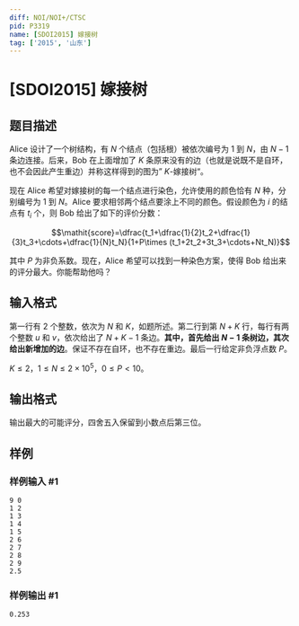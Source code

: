 ```yaml
---
diff: NOI/NOI+/CTSC
pid: P3319
name: [SDOI2015] 嫁接树
tag: ['2015', '山东']
---
```

# [SDOI2015] 嫁接树
## 题目描述

Alice 设计了一个树结构，有 $N$ 个结点（包括根）被依次编号为 $1$ 到 $N$，由 $N-1$ 条边连接。后来，Bob 在上面增加了 $K$ 条原来没有的边（也就是说既不是自环，也不会因此产生重边）并称这样得到的图为” $K$-嫁接树“。

现在 Alice 希望对嫁接树的每一个结点进行染色，允许使用的颜色恰有 $N$ 种，分别编号为 $1$ 到 $N$。Alice 要求相邻两个结点要涂上不同的颜色。假设颜色为 $i$ 的结点有 $t_i$ 个，则 Bob 给出了如下的评价分数：

$$\mathit{score}=\dfrac{t_1+\dfrac{1}{2}t_2+\dfrac{1}{3}t_3+\cdots+\dfrac{1}{N}t_N}{1+P\times (t_1+2t_2+3t_3+\cdots+Nt_N)}$$

其中 $P$ 为非负系数。现在，Alice 希望可以找到一种染色方案，使得 Bob 给出来的评分最大。你能帮助他吗？
## 输入格式

第一行有 $2$ 个整数，依次为 $N$ 和 $K$，如题所述。第二行到第 $N+K$ 行，每行有两个整数 $u$ 和 $v$，依次给出了 $N+K-1$ 条边。**其中，首先给出 $N - 1$ 条树边，其次给出新增加的边**。保证不存在自环，也不存在重边。最后一行给定非负浮点数 $P$。

$K \le 2$，$1 \le N \le 2 \times 10^5$，$0 \le P<10$。
## 输出格式

输出最大的可能评分，四舍五入保留到小数点后第三位。

## 样例

### 样例输入 #1
```
9 0
1 2
1 3
1 4
1 5
2 6
2 7
2 8
2 9
2.5
```
### 样例输出 #1
```
0.253
```
